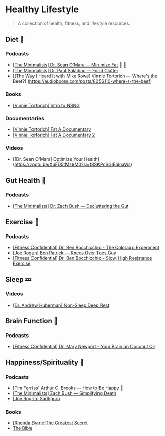 # Healthy Lifestyle

> A collection of health, fitness, and lifestyle resources.


## Diet :meat_on_bone:
### Podcasts
- [[The Minimalists] Dr. Sean O'Mara — Minimize Fat](https://www.theminimalists.com/podcast/#408) :muscle: :stew:
- [[The Minimalists] Dr. Paul Saladino — Food Clutter](https://www.theminimalists.com/podcast/#384)
- [[The Way I Heard It with Mike Rowe] Vinnie Tortorich — Where's the Beef?] (https://audioboom.com/posts/8056110-where-s-the-beef) 

### Books
- [[Vinnie Tortorich] Intro to NSNG](https://nsng.vinnietortorich.com/product/intro-to-nsng/)

### Documentaries
- [[Vinnie Tortorich] Fat A Documentary](https://www.youtube.com/watch?v=iVJM_0XEiBI)
- [[Vinnie Tortorich] Fat A Documentary 2](https://www.youtube.com/watch?v=AoPisYHbMcg)

### Videos
- [[Dr. Sean O'Mara] Optimize Your Health] (https://youtu.be/XuFD5tMz9M0?si=f8SKPcSGIEqInaWs)

## Gut Health :stew:
### Podcasts
- [[The Minimalists] Dr. Zach Bush — Decluttering the Gut](https://www.theminimalists.com/podcast/#398)


## Exercise :muscle:
### Podcasts
- [[Fitness Confidential] Dr. Ben Bocchicchio - The Colorado Experiment](https://vinnietortorich.com/2022/06/colorado-experiment-bocchicchio-episode-2116/)
- [[Joe Rogan] Ben Patrick — Knees Over Toes Guy](https://open.spotify.com/episode/2zfpB6RoKwylk3DbN3GXA0?si=de02e3493ef74d07)
- [[Fitness Confidential] Dr. Ben Bocchicchio - Slow, High Resistance Exercise](https://vinnietortorich.com/2018/12/slow-high-resistance-exercise-with-dr-ben-bocchicchio-episode-1206/)


## Sleep :zzz:
### Videos
- [[Dr. Andrew Huberman] Non-Sleep Deep Rest](https://www.youtube.com/watch?v=YrubXRXwxJc)


## Brain Function :brain:
### Podcasts
- [[Fitness Confidential] Dr. Mary Newport - Your Brain on Coconut Oil](https://vinnietortorich.com/2022/09/your-brain-coconut-oil-dr-mary-newport-episode-2201/)


## Happiness/Spirituality :angel:
### Podcasts
- [[Tim Ferriss] Arthur C. Brooks — How to Be Happy](https://tim.blog/2023/09/11/arthur-c-brooks/) [:memo:](./Notes/Podcasts/Happiness/[Tim%20Ferriss]%20Arthur%20C.%20Brooks%20—%20How%20to%20Be%20Happy.md)
- [[The Minimalists] Zach Bush — Simplifying Death](https://www.theminimalists.com/podcast/#362)
- [[Joe Rogan] Sadhguru](https://open.spotify.com/episode/0zN02uiYg9KUwYs4JY8Nwg?si=834e1c5ee77d4e99)

### Books
- [[Rhonda Byrne]The Greatest Secret](https://www.amazon.com/The-Greatest-Secret/dp/B08GNDRZ3T/ref=tmm_aud_swatch_0?_encoding=UTF8&qid=&sr=)
- [The Bible](https://www.youversion.com/)


<!---
Huberman
https://open.spotify.com/episode/0ScxTKuC8EaZpIxAfWZNpu?si=e6cd9cffb82a45b1
https://open.spotify.com/episode/7zjMM0mw8oIr3VxRX0Tfay?si=3a4e6bf29a4d46b2
https://open.spotify.com/episode/2BGyj7ukaq8aA29BsA1Yuk?si=1ffd202c011443d0


Rhonda Patrick
https://open.spotify.com/episode/7y8MKnfhML6KzvA6GVd83B?si=d17aa7f2b66a4ea7

Peter Attia
https://open.spotify.com/episode/5DuxGhOJSa7X0AKvJGwwta?si=adba93aa07e94726
https://open.spotify.com/episode/6x9k7KcvhAV44Ik0fX2oeu?si=DH5CWwiGQ5eGGA7MWvcXBg

Chris Kresser
Paul Stamets
-->
